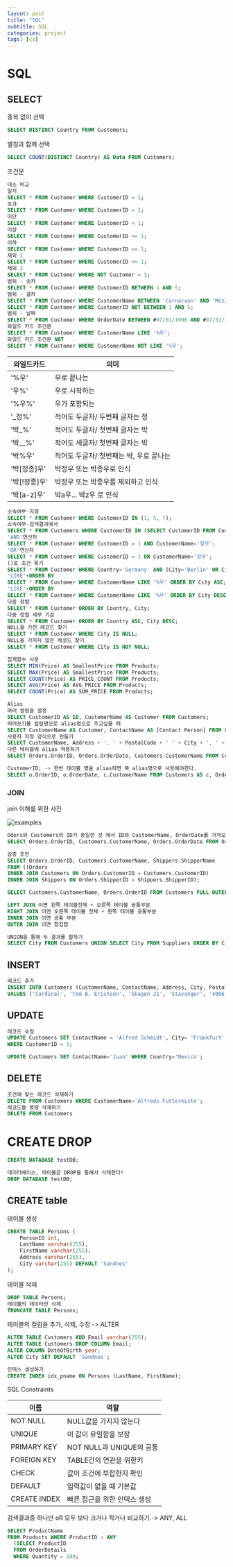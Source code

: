 ```yaml
---
layout: post
title: "SQL"
subtitle: SQL
categories: project
tags: [cs]
---
```

# SQL

## SELECT
중복 없이 선택
```SQL
SELECT DISTINCT Country FROM Customers;
```
별칭과 함께 선택
```SQL
SELECT COUNT(DISTINCT Country) AS Data FROM Customers;
```
조건문
```SQL
대소 비교
일치
SELECT * FROM Customer WHERE CustomerID = 1;
초과
SELECT * FROM Customer WHERE CustomerID > 1;
미만
SELECT * FROM Customer WHERE CustomerID < 1;
이상
SELECT * FROM Customer WHERE CustomerID >= 1;
이하
SELECT * FROM Customer WHERE CustomerID <= 1;
제외 1
SELECT * FROM Customer WHERE CustomerID <> 1;
제외 2
SELECT * FROM Customer WHERE NOT Customer = 1;
범위 - 숫자
SELECT * FROM Customer WHERE CustomerID BETWEEN 1 AND 5;
범위 - 글자
SELECT * FROM Customer WHERE CustomerName BETWEEN 'Carnarvon' AND 'Mozzarella';
SELECT * FROM Customer WHERE CustomerID NOT BETWEEN 1 AND 5;
범위 - 날짜
SELECT * FROM Customer WHERE OrderDate BETWEEN #07/01/1996 AND #07/31/1996;
와일드 카드 조건문
SELECT * FROM Customer WHERE CustomerName LIKE '%우';
와일드 카드 조건문 NOT
SELECT * FROM Customer WHERE CustomerName NOT LIKE '%우';
```

|와일드카드|의미|
|---|---|
|'%우'| 우로 끝나는|
|'우%' | 우로 시작하는|
|'%우%'| 우가 포함되는|
|'_정%'| 적어도 두글자/ 두번째 글자는 정|
|'박_%' |적어도 두글자/ 첫번째 글자는 박|
|'박__%'| 적어도 세글자/ 첫번째 글자는 박|
|'박%우'| 적어도 두글자/ 첫번째는 박, 우로 끝나는|
|'박[정종]우'|박정우 또는 박종우로 인식|
|'박[!정종]우'|박정우 또는 박종우를 제외하고 인식|
|'박[a-z]우'|박a우... 박z우 로 인식|

```SQL
소속여부-지정
SELECT * FROM Customer WHERE CustomerID IN (1, 5, 7);
소속여부-검색결과에서
SELECT * FROM Customers WHERE CustomerID IN (SELECT CustomerID FROM Customers WHERE CustomerID > 10);
'AND'연산자
SELECT * FROM Customer WHERE CustomerID = 1 AND CustomerName='정우';
'OR'연산자
SELECT * FROM Customer WHERE CustomerID = 1 OR CustomerName='정우';
()로 조건 묶기
SELECT * FROM Customer WHERE Country='Germany' AND (City='Berlin' OR City='Manchester')
'LIKE'+ORDER BY
SELECT * FROM Customer WHERE CustomerName LIKE '%우' ORDER BY City ASC;
'LIKE'+ORDER BY
SELECT * FROM Customer WHERE CustomerName LIKE '%우' ORDER BY City DESC;
다중 정렬
SELECT * FROM Customer ORDER BY Country, City;
다중 정렬 세부 기준
SELECT * FROM Customer ORDER BY Country ASC, City DESC;
NULL을 가진 레코드 찾기
SELECT * FROM Customer WHERE City IS NULL;
NULL을 가지지 않은 레코드 찾기
SELECT * FROM Customer WHERE City IS NOT NULL;

집계함수 사용
SELECT MIN(Price) AS SmallestPrice FROM Products;
SELECT MAX(Price) AS SmallestPrice FROM Products;
SELECT COUNT(Price) AS PRICE_COUNT FROM Products;
SELECT AVG(Price) AS AVG_PRICE FROM Products;
SELECT COUNT(Price) AS SUM_PRICE FROM Products;

Alias
여러 컬럼을 설정
SELECT CustomerID AS ID, CustomerName AS Customer FROM Customers;
띄어쓰기를 컬럼명으로 alias명으로 주고싶을 때
SELECT CustomerName AS Customer, ContactName AS [Contact Person] FROM Customers;
사용자 지정 양식으로 만들기
SELECT CustomerName, Address + ', ' + PostalCode + ' ' + City + ', ' + Country AS Address FROM Customers;
다른 테이블에 alias 적용하기
SELECT Orders.OrderID, Orders.OrderDate, Customers.CustomerName FROM Customers, Orders WHERE Customers.CustomerName='Around the Horn' AND Customers.CustomerID=Orders.

CustomerID; -> 한번 테이블 명을 alias하면 쭉 alias명으로 사용해야한다.
SELECT o.OrderID, o.OrderDate, c.CustomerName FROM Customers AS c, Orders AS o WHERE c.CustomerName='Around the Horn' AND c.CustomerID=o.CustomerID;
```
### JOIN
join 이해를 위한 사진

![examples](../assets/img/1006/example.png)

```SQL
Oders와 Customers의 ID가 동일한 것 에서 ID와 CustomerName, OrderDate를 가져오기
SELECT Orders.OrderID, Customers.CustomerName, Orders.OrderDate FROM Orders INNER JOIN Customers ON Orders.CustomerID=Customers.CustomerID;

삼중 조인
SELECT Orders.OrderID, Customers.CustomerName, Shippers.ShipperName
FROM ((Orders
INNER JOIN Customers ON Orders.CustomerID = Customers.CustomerID)
INNER JOIN Shippers ON Orders.ShipperID = Shippers.ShipperID);

SELECT Customers.CustomerName, Orders.OrderID FROM Customers FULL OUTER JOIN Orders ON Customers.CustomerID=Orders.CustomerID ORDER BY Customers.CustomerName;

LEFT JOIN 이면 왼쪽 테이블전체 + 오른쪽 테이블 공통부분
RIGHT JOIN 이면 오른쪽 테이블 전체 + 왼쪽 테이블 공통부분
INNER JOIN 이면 공통 부분
OUTER JOIN 이면 합집합

UNION을 통해 두 결과를 합하기
SELECT City FROM Customers UNION SELECT City FROM Suppliers ORDER BY City;
```

## INSERT
```SQL
레코드 추가
INSERT INTO Customers (CustomerName, ContactName, Address, City, PostalCode, Country)
VALUES ('Cardinal', 'Tom B. Erichsen', 'Skagen 21', 'Stavanger', '4006', 'Norway');
```

## UPDATE
```SQL
레코드 수정
UPDATE Customers SET ContactName = 'Alfred Schmidt', City= 'Frankfurt'
WHERE CustomerID = 1;

UPDATE Customers SET ContactName='Juan' WHERE Country='Mexico';
```

## DELETE
```SQL
조건에 맞는 레코드 삭제하기
DELETE FROM Customers WHERE CustomerName='Alfreds Futterkiste';
레코드들 몽땅 삭제하기
DELETE FROM Customers
```

# CREATE DROP 
```SQL
CREATE DATABASE testDB;

데이터베이스, 테이블은 DROP을 통해서 삭제한다!
DROP DATABASE testDB;
```

## CREATE table
테이블 생성
```SQL
CREATE TABLE Persons (
    PersonID int,
    LastName varchar(255),
    FirstName varchar(255),
    Address varchar(255),
    City varchar(255) DEFAULT 'Sandnes'
);
```
테이블 삭제
```SQL
DROP TABLE Persons;
테이블의 데이터만 삭제
TRUNCATE TABLE Persons;
```
테이블의 컬럼을 추가, 삭제, 수정 -> ALTER
```SQL
ALTER TABLE Customers ADD Email varchar(255);
ALTER TABLE Customers DROP COLUMN Email;
ALTER COLUMN DateOfBirth year;
ALTER City SET DEFAULT 'Sandnes';

인덱스 생성하기
CREATE INDEX idx_pname ON Persons (LastName, FirstName);
```
SQL Constraints

|이름|역할|
|---|---|
|NOT NULL|NULL값을 가지지 않는다|
|UNIQUE|이 값이 유일함을 보장|
|PRIMARY KEY|NOT NULL과 UNIQUE의 공통|
|FOREIGN KEY|TABLE간의 연관을 위한키|
|CHECK|값이 조건에 부합한지 확인|
|DEFAULT|입력값이 없을 때 기본값|
|CREATE INDEX|빠른 접근을 위한 인덱스 생성|

검색결과중 하나만 oR 모두 보다 크거나 작거나 비교하기.-> ANY, ALL
```SQL
SELECT ProductName
FROM Products WHERE ProductID > ANY
  (SELECT ProductID
  FROM OrderDetails
  WHERE Quantity = 10);
```